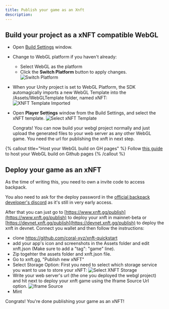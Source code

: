 ```yaml
---
title: Publish your game as an Xnft
description:
---
```


## Build your project as a xNFT compatible WebGL

- Open [Build Settings](https://docs.unity3d.com/Manual/BuildSettings.html) window.
- Change to WebGL platform if you haven't already:
  - Select WebGL as the platform
  - Click the **Switch Platform** button to apply changes.
    ![Switch Platform](/xnft/switch_platform.png)
- When your Unity project is set to WebGL Platform, the SDK automagically imports a new WebGL Template into the /Assets/WebGLTemplate folder, named xNFT:
  ![XNFT Template Imported](/xnft/xnft_webgl_template_imported.png)
- Open **Player Settings** window from the Build Settings, and select the xNFT template.
  ![Select xNFT Template](/xnft/select_xnft_template.png)

  Congrats! You can now build your webgl project normally and just upload the generated files to your web server as any other WebGL game. You need the url for publishing the xnft in next step.

{% callout title="Host your WebGL build on GH pages" %}
Follow [this guide](/docs/gh-pages) to host your WebGL build on Github pages
{% /callout %}

## Deploy your game as an xNFT

As the time of writing this, you need to own a invite code to access backpack.

You also need to ask for the deploy password in the [official backpack developer's discord](https://discord.gg/y6wYRN73) as it's still in very early access.

After that you can just go to [https://www.xnft.gg/publish](https://www.xnft.gg/publish) to deploy your xnft in mainnet-beta or [https://devnet.xnft.gg/publish](https://devnet.xnft.gg/publish) to deploy the xnft in devnet. Connect you wallet and then follow the instructions:

- clone https://github.com/coral-xyz/xnft-quickstart 
- add your app's icon and screenshots in the Assets folder and edit xnft.json (Make sure to add a "tag": "game" line).
- Zip togehter the assets folder and xnft.json file.  
- Go to xnft.gg, "Publish new xNFT"
- Select Storage Option: First you need to select which storage service you want to use to store your xNFT:
  ![Select XNFT Storage](/xnft/select_xnft_storage.png)
- Write your web server's url (the one you deployed the webgl project) and hit next to deploy your xnft game using the Iframe Source Url option.
  ![Iframe Source](/xnft/select_iframe_source.png) 
- Mint 

Congrats! You're done publishing your game as an xNFT!
